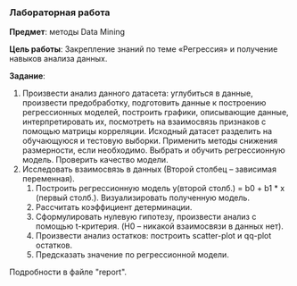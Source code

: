 ### Лабораторная работа

**Предмет**: методы Data Mining

**Цель работы**: Закрепление знаний по теме «Регрессия» и получение навыков анализа данных.

**Задание**: 
1. Произвести анализ данного датасета: углубиться в данные, произвести предобработку, подготовить данные к построению регрессионных моделей, построить графики, описывающие данные, интерпретировать их, посмотреть на взаимосвязь признаков с помощью матрицы корреляции. Исходный датасет разделить на обучающуюся и тестовую выборки. Применить методы снижения размерности, если необходимо. Выбрать и обучить регрессионную модель. Проверить качество модели.
2. Исследовать взаимосвязь в данных (Второй столбец – зависимая переменная).
    1) Построить регрессионную модель y(второй столб.) = b0 + b1 * x (первый столб.). Визуализировать полученную модель.
    2) Рассчитать коэффициент детерминации.
    3) Сформулировать нулевую гипотезу, произвести анализ с помощью t-критерия. (H0 – никакой взаимосвязи в данных нет).
    4) Произвести анализ остатков: построить scatter-plot и qq-plot остатков. 
    5) Предсказать значение по регрессионной модели.

Подробности в файле "report".
